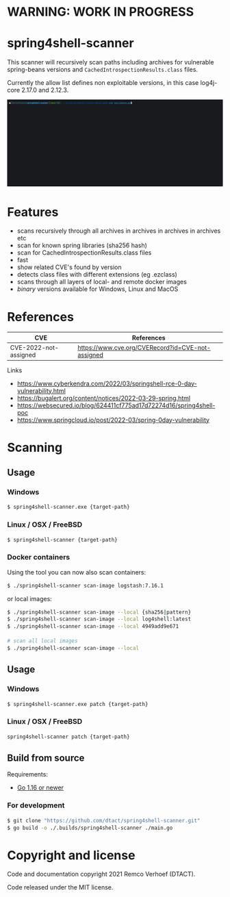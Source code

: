 # WARNING: WORK IN PROGRESS

# spring4shell-scanner

This scanner will recursively scan paths including archives for vulnerable spring-beans versions and `CachedIntrospectionResults.class` files. 

Currently the allow list defines non exploitable versions, in this case log4j-core 2.17.0 and 2.12.3.

![Scanning multi layered archives](./images/spring4shell.gif)

# Features

* scans recursively through all archives in archives in archives in archives etc
* scan for known spring libraries (sha256 hash)
* scan for CachedIntrospectionResults.class files
* fast
* show related CVE's found by version
* detects class files with different extensions (eg .ezclass)
* scans through all layers of local- and remote docker images
* *binary* versions available for Windows, Linux and MacOS


# References

| CVE | References | 
|-----|------------|
| CVE-2022-not-assigned | https://www.cve.org/CVERecord?id=CVE-not-assigned |


Links
* https://www.cyberkendra.com/2022/03/springshell-rce-0-day-vulnerability.html
* https://bugalert.org/content/notices/2022-03-29-spring.html
* https://websecured.io/blog/624411cf775ad17d72274d16/spring4shell-poc
* https://www.springcloud.io/post/2022-03/spring-0day-vulnerability


# Scanning

## Usage

### Windows
```bash
$ spring4shell-scanner.exe {target-path}
```
### Linux / OSX / FreeBSD
```bash
$ spring4shell-scanner {target-path}
```

### Docker containers

Using the tool you can now also scan containers: 


```bash
$ ./spring4shell-scanner scan-image logstash:7.16.1
```

or local images:

```bash
$ ./spring4shell-scanner scan-image --local {sha256|pattern}
$ ./spring4shell-scanner scan-image --local log4shell:latest
$ ./spring4shell-scanner scan-image --local 4949add9e671

# scan all local images
$ ./spring4shell-scanner scan-image --local 

```

## Usage

### Windows
```bash
$ spring4shell-scanner.exe patch {target-path}
```
### Linux / OSX / FreeBSD
```bash
spring4shell-scanner patch {target-path}
```

## Build from source

Requirements:
- [Go 1.16 or newer](https://golang.org/dl/)

### For development
```bash
$ git clone "https://github.com/dtact/spring4shell-scanner.git"
$ go build -o ./.builds/spring4shell-scanner ./main.go
```

# Copyright and license

Code and documentation copyright 2021 Remco Verhoef (DTACT).

Code released under the MIT license.

